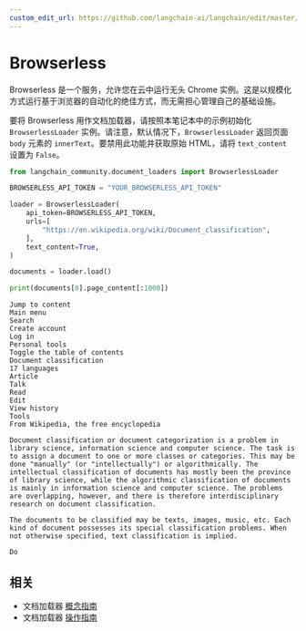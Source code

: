 ```yaml
---
custom_edit_url: https://github.com/langchain-ai/langchain/edit/master/docs/docs/integrations/document_loaders/browserless.ipynb
---
```


# Browserless

Browserless 是一个服务，允许您在云中运行无头 Chrome 实例。这是以规模化方式运行基于浏览器的自动化的绝佳方式，而无需担心管理自己的基础设施。

要将 Browserless 用作文档加载器，请按照本笔记本中的示例初始化 `BrowserlessLoader` 实例。请注意，默认情况下，`BrowserlessLoader` 返回页面 `body` 元素的 `innerText`。要禁用此功能并获取原始 HTML，请将 `text_content` 设置为 `False`。

```python
from langchain_community.document_loaders import BrowserlessLoader
```

```python
BROWSERLESS_API_TOKEN = "YOUR_BROWSERLESS_API_TOKEN"
```

```python
loader = BrowserlessLoader(
    api_token=BROWSERLESS_API_TOKEN,
    urls=[
        "https://en.wikipedia.org/wiki/Document_classification",
    ],
    text_content=True,
)

documents = loader.load()

print(documents[0].page_content[:1000])
```
```output
Jump to content
Main menu
Search
Create account
Log in
Personal tools
Toggle the table of contents
Document classification
17 languages
Article
Talk
Read
Edit
View history
Tools
From Wikipedia, the free encyclopedia

Document classification or document categorization is a problem in library science, information science and computer science. The task is to assign a document to one or more classes or categories. This may be done "manually" (or "intellectually") or algorithmically. The intellectual classification of documents has mostly been the province of library science, while the algorithmic classification of documents is mainly in information science and computer science. The problems are overlapping, however, and there is therefore interdisciplinary research on document classification.

The documents to be classified may be texts, images, music, etc. Each kind of document possesses its special classification problems. When not otherwise specified, text classification is implied.

Do
```

## 相关

- 文档加载器 [概念指南](/docs/concepts/#document-loaders)
- 文档加载器 [操作指南](/docs/how_to/#document-loaders)